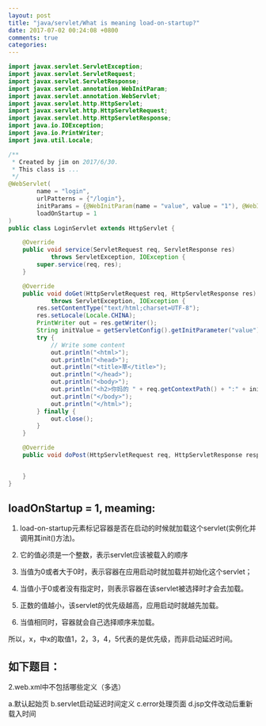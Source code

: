 ```yaml
---
layout: post
title: "java/servlet/What is meaning load-on-startup?"
date: 2017-07-02 00:24:08 +0800
comments: true
categories: 
---
```



```java
import javax.servlet.ServletException;
import javax.servlet.ServletRequest;
import javax.servlet.ServletResponse;
import javax.servlet.annotation.WebInitParam;
import javax.servlet.annotation.WebServlet;
import javax.servlet.http.HttpServlet;
import javax.servlet.http.HttpServletRequest;
import javax.servlet.http.HttpServletResponse;
import java.io.IOException;
import java.io.PrintWriter;
import java.util.Locale;

/**
 * Created by jim on 2017/6/30.
 * This class is ...
 */
@WebServlet(
		name = "login",
		urlPatterns = {"/login"},
		initParams = {@WebInitParam(name = "value", value = "1"), @WebInitParam(name = "key", value = "2")},
		loadOnStartup = 1
)
public class LoginServlet extends HttpServlet {

	@Override
	public void service(ServletRequest req, ServletResponse res)
			throws ServletException, IOException {
		super.service(req, res);
	}

	@Override
	public void doGet(HttpServletRequest req, HttpServletResponse res)
			throws ServletException, IOException {
		res.setContentType("text/html;charset=UTF-8");
		res.setLocale(Locale.CHINA);
		PrintWriter out = res.getWriter();
		String initValue = getServletConfig().getInitParameter("value");
		try {
			// Write some content
			out.println("<html>");
			out.println("<head>");
			out.println("<title>草</title>");
			out.println("</head>");
			out.println("<body>");
			out.println("<h2>你妈的 " + req.getContextPath() + ":" + initValue + "</h2>");
			out.println("</body>");
			out.println("</html>");
		} finally {
			out.close();
		}
	}

	@Override
	public void doPost(HttpServletRequest req, HttpServletResponse resp) throws ServletException, IOException {


	}
}

```

## loadOnStartup = 1, meaming:

1. load-on-startup元素标记容器是否在启动的时候就加载这个servlet(实例化并调用其init()方法)。

2. 它的值必须是一个整数，表示servlet应该被载入的顺序

3. 当值为0或者大于0时，表示容器在应用启动时就加载并初始化这个servlet；

4. 当值小于0或者没有指定时，则表示容器在该servlet被选择时才会去加载。

5. 正数的值越小，该servlet的优先级越高，应用启动时就越先加载。

6. 当值相同时，容器就会自己选择顺序来加载。

所以，<load-on-startup>x</load-on-startup>，中x的取值1，2，3，4，5代表的是优先级，而非启动延迟时间。

## 如下题目：

2.web.xml中不包括哪些定义（多选）

a.默认起始页
b.servlet启动延迟时间定义
c.error处理页面
d.jsp文件改动后重新载入时间